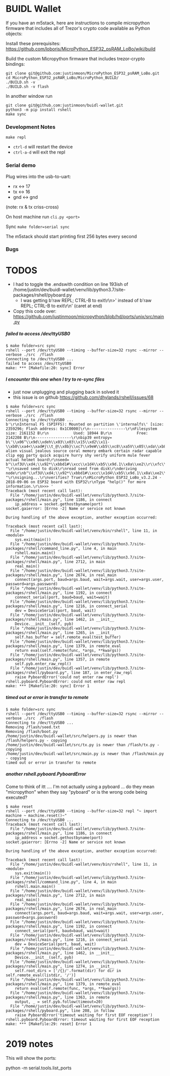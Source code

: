 # BUIDL Wallet

If you have an m5stack, here are instructions to compile micropython firmware that includes all of Trezor's crypto code available as Python objects:

Install these prerequisites: https://github.com/loboris/MicroPython_ESP32_psRAM_LoBo/wiki/build

Build the custom Micropython firmware that includes trezor-crypto bindings:

```
git clone git@github.com:justinmoon/MicroPython_ESP32_psRAM_LoBo.git
cd MicroPython_ESP32_psRAM_LoBo/MicroPython_BUILD/
./BUILD.sh -v
./BUILD.sh -v flash
```

In another window run
```
git clone git@github.com:justinmoon/buidl-wallet.git
python3 -m pip install rshell
make sync
```

### Development Notes

`make repl`
* `ctrl-d` will restart the device
* `ctrl-a-d` will exit the repl

### Serial demo

Plug wires into the usb-to-uart:
- rx <-> 17
- tx <-> 16
- gnd <-> gnd

(note: rx & tx criss-cross)

On host machine run `cli.py <port>`

Sync `make folder=serial sync`

The m5stack should start printing first 256 bytes every second

### Bugs

# TODOS
* I had to toggle the .endswith condition on line 193ish of /home/justin/dev/buidl-wallet/venv/lib/python3.7/site-packages/rshell/pyboard.py
    * I was getting b'raw REPL; CTRL-B to exit\r\n>' instead of b'raw REPL; CTRL-B to exit\r\n' (caret at end)
* Copy this code over: https://github.com/justinmoon/micropython/blob/hd/ports/unix/src/main.py


##### failed to access /dev/ttyUSB0

```
$ make folder=src sync
rshell --port /dev/ttyUSB0 --timing --buffer-size=32 rsync --mirror --verbose ./src  /flash
Connecting to /dev/ttyUSB0 ...
failed to access /dev/ttyUSB0
make: *** [Makefile:20: sync] Error
```

##### I encounter this one when I try to re-sync files

* just now unplugging and plugging back in solved it
* this issue is on github https://github.com/dhylands/rshell/issues/68

```
$ make folder=src sync
rshell --port /dev/ttyUSB0 --timing --buffer-size=32 rsync --mirror --verbose ./src  /flash
Connecting to /dev/ttyUSB0 ...
b'\r\nInternal FS (SPIFFS): Mounted on partition \'internalfs\' [size: 2359296; Flash address: 0x1C0000]\r\n----------------\r\nFilesystem size: 2161152 B\r\n           Used: 18944 B\r\n           Free: 2142208 B\r\n----------------\r\nbip39 entropy= b\'\\x06^\\x9d\\xdeh\\x03\\x03\\x15\\xd2\\x11-\\xb0\\xa4<\\xad#j\\t_@\\x8b}\\xc7\\x9eW\\xb5\\xc8\\xa5V\\x05\\xda\\xb8\'\r\nmnemonic= alien visual jealous source coral memory embark certain radar capable clip egg party quick acquire hurry shy verify uniform mule fever actual helmet board\r\nseed= b"\\xf3U\\xd4;\\x92*\\xbbd1#\\xcc\\x1d4\\xb5\\x9d.1\\x8a\\xe2\\r\\xfc\\xf2\\x19*\\x9a\\x1f\\x90\\x03U\\x81\\x05$\\xdc\\x07\\xa4\\x88O\\xf3\\xfb2\\xb0\\xbe\\xbe\\x90A\\xc3\\x04\'\\xb8v%\\xbe\\xed\\r\\xbe\\xd2wR\\xcfZ\\xb5\\xa5\\xf9 "\r\nsaved seed to disk\r\nread seed from disk\r\nderiving node\r\nb"\\xf3U\\xd4;\\x92*\\xbbd1#\\xcc\\x1d4\\xb5\\x9d.1\\x8a\\xe2\\r\\xfc\\xf2\\x19*\\x9a\\x1f\\x90\\x03U\\x81\\x05$\\xdc\\x07\\xa4\\x88O\\xf3\\xfb2\\xb0\\xbe\\xbe\\x90A\\xc3\\x04\'\\xb8v%\\xbe\\xed\\r\\xbe\\xd2wR\\xcfZ\\xb5\\xa5\\xf9 "\r\nsigning...\r\nverifies? True\r\nMicroPython ESP32_LoBo_v3.2.24 - 2018-09-06 on ESP32 board with ESP32\r\nType "help()" for more information.\r\n>>> '
Traceback (most recent call last):
  File "/home/justin/dev/buidl-wallet/venv/lib/python3.7/site-packages/rshell/main.py", line 1186, in connect
    ip_address = socket.gethostbyname(port)
socket.gaierror: [Errno -2] Name or service not known

During handling of the above exception, another exception occurred:

Traceback (most recent call last):
  File "/home/justin/dev/buidl-wallet/venv/bin/rshell", line 11, in <module>
    sys.exit(main())
  File "/home/justin/dev/buidl-wallet/venv/lib/python3.7/site-packages/rshell/command_line.py", line 4, in main
    rshell.main.main()
  File "/home/justin/dev/buidl-wallet/venv/lib/python3.7/site-packages/rshell/main.py", line 2712, in main
    real_main()
  File "/home/justin/dev/buidl-wallet/venv/lib/python3.7/site-packages/rshell/main.py", line 2674, in real_main
    connect(args.port, baud=args.baud, wait=args.wait, user=args.user, password=args.password)
  File "/home/justin/dev/buidl-wallet/venv/lib/python3.7/site-packages/rshell/main.py", line 1192, in connect
    connect_serial(port, baud=baud, wait=wait)
  File "/home/justin/dev/buidl-wallet/venv/lib/python3.7/site-packages/rshell/main.py", line 1216, in connect_serial
    dev = DeviceSerial(port, baud, wait)
  File "/home/justin/dev/buidl-wallet/venv/lib/python3.7/site-packages/rshell/main.py", line 1462, in __init__
    Device.__init__(self, pyb)
  File "/home/justin/dev/buidl-wallet/venv/lib/python3.7/site-packages/rshell/main.py", line 1265, in __init__
    self.has_buffer = self.remote_eval(test_buffer)
  File "/home/justin/dev/buidl-wallet/venv/lib/python3.7/site-packages/rshell/main.py", line 1379, in remote_eval
    return eval(self.remote(func, *args, **kwargs))
  File "/home/justin/dev/buidl-wallet/venv/lib/python3.7/site-packages/rshell/main.py", line 1357, in remote
    self.pyb.enter_raw_repl()
  File "/home/justin/dev/buidl-wallet/venv/lib/python3.7/site-packages/rshell/pyboard.py", line 187, in enter_raw_repl
    raise PyboardError('could not enter raw repl')
rshell.pyboard.PyboardError: could not enter raw repl
make: *** [Makefile:20: sync] Error 1
```

##### timed out or error in transfer to remote

```
$ make folder=src sync
rshell --port /dev/ttyUSB0 --timing --buffer-size=32 rsync --mirror --verbose ./src  /flash
Connecting to /dev/ttyUSB0 ...
Removing /flash/seed.txt
Removing /flash/boot.py
/home/justin/dev/buidl-wallet/src/helpers.py is newer than /flash/helpers.py - copying
/home/justin/dev/buidl-wallet/src/tx.py is newer than /flash/tx.py - copying
/home/justin/dev/buidl-wallet/src/main.py is newer than /flash/main.py - copying
timed out or error in transfer to remote
```

##### another rshell.pyboard.PyboardError

Come to think of itt .... I'm not actually using a pyboard ... do they mean "micropython" when they say "pyboard" or is the wrong code being executed?

```
$ make reset
rshell --port /dev/ttyUSB0 --timing --buffer-size=32 repl "~ import machine ~ machine.reset()~"
Connecting to /dev/ttyUSB0 ...
Traceback (most recent call last):
  File "/home/justin/dev/buidl-wallet/venv/lib/python3.7/site-packages/rshell/main.py", line 1186, in connect
    ip_address = socket.gethostbyname(port)
socket.gaierror: [Errno -2] Name or service not known

During handling of the above exception, another exception occurred:

Traceback (most recent call last):
  File "/home/justin/dev/buidl-wallet/venv/bin/rshell", line 11, in <module>
    sys.exit(main())
  File "/home/justin/dev/buidl-wallet/venv/lib/python3.7/site-packages/rshell/command_line.py", line 4, in main
    rshell.main.main()
  File "/home/justin/dev/buidl-wallet/venv/lib/python3.7/site-packages/rshell/main.py", line 2712, in main
    real_main()
  File "/home/justin/dev/buidl-wallet/venv/lib/python3.7/site-packages/rshell/main.py", line 2674, in real_main
    connect(args.port, baud=args.baud, wait=args.wait, user=args.user, password=args.password)
  File "/home/justin/dev/buidl-wallet/venv/lib/python3.7/site-packages/rshell/main.py", line 1192, in connect
    connect_serial(port, baud=baud, wait=wait)
  File "/home/justin/dev/buidl-wallet/venv/lib/python3.7/site-packages/rshell/main.py", line 1216, in connect_serial
    dev = DeviceSerial(port, baud, wait)
  File "/home/justin/dev/buidl-wallet/venv/lib/python3.7/site-packages/rshell/main.py", line 1462, in __init__
    Device.__init__(self, pyb)
  File "/home/justin/dev/buidl-wallet/venv/lib/python3.7/site-packages/rshell/main.py", line 1274, in __init__
    self.root_dirs = ['/{}/'.format(dir) for dir in self.remote_eval(listdir, '/')]
  File "/home/justin/dev/buidl-wallet/venv/lib/python3.7/site-packages/rshell/main.py", line 1379, in remote_eval
    return eval(self.remote(func, *args, **kwargs))
  File "/home/justin/dev/buidl-wallet/venv/lib/python3.7/site-packages/rshell/main.py", line 1363, in remote
    output, _ = self.pyb.follow(timeout=20)
  File "/home/justin/dev/buidl-wallet/venv/lib/python3.7/site-packages/rshell/pyboard.py", line 208, in follow
    raise PyboardError('timeout waiting for first EOF reception')
rshell.pyboard.PyboardError: timeout waiting for first EOF reception
make: *** [Makefile:29: reset] Error 1
```


# 2019 notes

This will show the ports:

python -m serial.tools.list_ports
